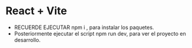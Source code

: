 # React + Vite

- RECUERDE EJECUTAR npm i , para instalar los paquetes.
- Posteriormente ejecutar el script npm run dev, para ver el proyecto en desarrollo.